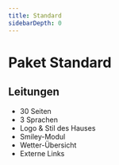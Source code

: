 ```yaml
---
title: Standard
sidebarDepth: 0
---
```

# Paket Standard

## Leitungen

- 30 Seiten
- 3 Sprachen
- Logo & Stil des Hauses
- Smiley-Modul
- Wetter-Übersicht
- Externe Links

